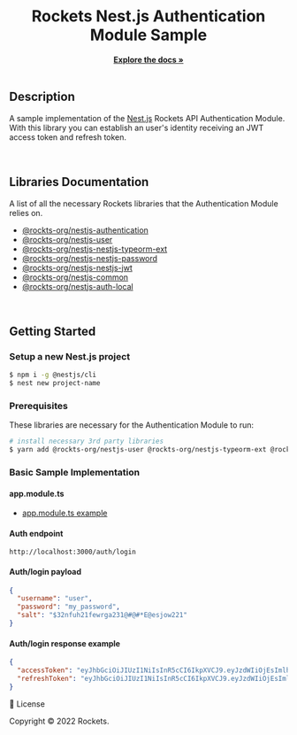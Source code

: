 <div align="center">
  <h1 align="center">Rockets Nest.js Authentication Module Sample</h1>

<p align="center">
    <a href="https://github.com"><strong>Explore the docs »</strong></a>
    <br />
    <br />
  </p>
</div>

## Description

A sample implementation of the [Nest.js](https://nestjs.com) Rockets API Authentication Module. With this library you can establish an user's identity receiving an JWT access token and refresh token.

</br>

## Libraries Documentation

A list of all the necessary Rockets libraries that the Authentication Module relies on.

- [@rockts-org/nestjs-authentication](https://www.google.com)
- [@rockts-org/nestjs-user](https://www.google.com)
- [@rockts-org/nestjs-nestjs-typeorm-ext](https://www.google.com)
- [@rockts-org/nestjs-nestjs-password](https://www.google.com)
- [@rockts-org/nestjs-nestjs-jwt](https://www.google.com)
- [@rockts-org/nestjs-common](https://www.google.com)
- [@rockts-org/nestjs-auth-local](https://www.google.com)

</br>

## Getting Started

### Setup a new Nest.js project

```bash
$ npm i -g @nestjs/cli
$ nest new project-name
```

### Prerequisites

These libraries are necessary for the Authentication Module to run:

```bash
# install necessary 3rd party libraries
$ yarn add @rockts-org/nestjs-user @rockts-org/nestjs-typeorm-ext @rockts-org/nestjs-password @rockts-org/nestjs-jwt @rockts-org/nestjs-common @rockts-org/nestjs-authentication @rockts-org/nestjs-auth-local @golevelup/nestjs-modules
```

### Basic Sample Implementation

#### app.module.ts

- [app.module.ts example](https://gitlab.com/concepta/rockets/rockets/-/blob/develop/packages/nestjs-samples/src/03-authentication/app.module.ts)

#### Auth endpoint

```
http://localhost:3000/auth/login
```

#### Auth/login payload

```json
{
  "username": "user",
  "password": "my_password",
  "salt": "$32nfuh21fewrga231@#@#*E@esjow221"
}
```

#### Auth/login response example

```json
{
  "accessToken": "eyJhbGciOiJIUzI1NiIsInR5cCI6IkpXVCJ9.eyJzdWIiOjEsImlhdCI6MTY0MjUyMjE0OH0.kEWxG1h4--82cso5y42DxQzx6Sbdvrte568xNf5FfJE",
  "refreshToken": "eyJhbGciOiJIUzI1NiIsInR5cCI6IkpXVCJ9.eyJzdWIiOjEsImlhdCI6MTY0MjUyMjE0OH0.kEWxG1h4--82cso5y42DxQzx6Sbdvrte568xNf5FfJE"
}
```

📝 License

Copyright © 2022 Rockets.
